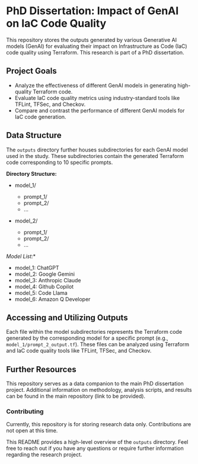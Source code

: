 # PhD Dissertation: Impact of GenAI on IaC Code Quality

This repository stores the outputs generated by various Generative AI models (GenAI) for evaluating their impact on Infrastructure as Code (IaC) code quality using Terraform. This research is part of a PhD dissertation.

## Project Goals

* Analyze the effectiveness of different GenAI models in generating high-quality Terraform code.
* Evaluate IaC code quality metrics using industry-standard tools like TFLint, TFSec, and Checkov.
* Compare and contrast the performance of different GenAI models for IaC code generation.

## Data Structure

The `outputs` directory further houses subdirectories for each GenAI model used in the study. These subdirectories contain the generated Terraform code corresponding to 10 specific prompts.

**Directory Structure:**

* model_1/
  * prompt_1/
  * prompt_2/
  * ...

* model_2/
  * prompt_1/
  * prompt_2/
  * ...


*Model List:**

* model_1: ChatGPT
* model_2: Google Gemini
* model_3: Anthropic Claude
* model_4: Github Copilot
* model_5: Code Llama
* model_6: Amazon Q Developer

## Accessing and Utilizing Outputs

Each file within the model subdirectories represents the Terraform code generated by the corresponding model for a specific prompt (e.g., `model_1/prompt_2_output.tf`). These files can be analyzed using Terraform and IaC code quality tools like TFLint, TFSec, and Checkov.

## Further Resources

This repository serves as a data companion to the main PhD dissertation project. Additional information on methodology, analysis scripts, and results can be found in the main repository (link to be provided).

### Contributing

Currently, this repository is for storing research data only. Contributions are not open at this time.

This README provides a high-level overview of the `outputs` directory. 
Feel free to reach out if you have any questions or require further information regarding the research project.

